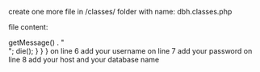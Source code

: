 
create one more file in /classes/ folder with name: 
dbh.classes.php

file content:

<?php
class Dbh
{
    protected function connect() {
        try {
            $username = {your username};
            $password = {your password};
            $dbh = new PDO('mysql:host={localhost};dbname={chemperator}', $username, $password);
            return $dbh;
        } catch(PDOException $e) {
            print "Connection failed: " . $e->getMessage() . "<br/>";
            die();
        }
    }
}

on line 6 add your username
on line 7 add your password
on line 8 add your host and your database name